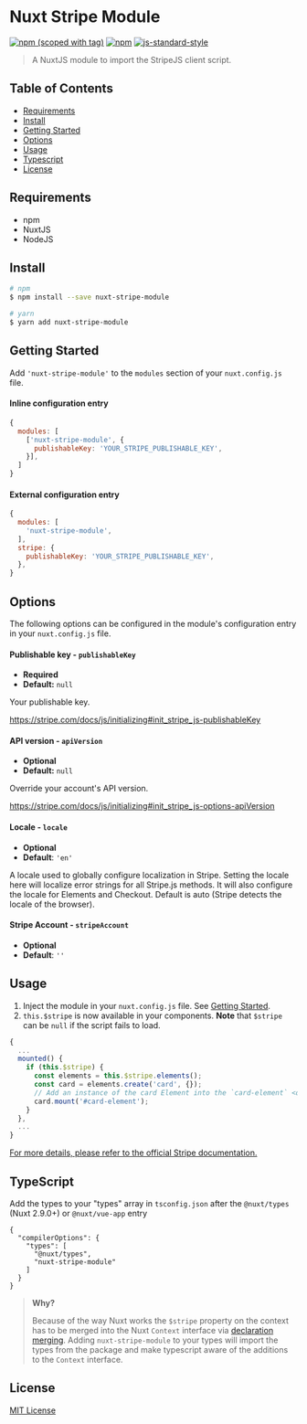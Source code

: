 # Nuxt Stripe Module

[![npm (scoped with tag)](https://img.shields.io/npm/v/nuxt-stripe-module/latest.svg?style=flat-square)](https://npmjs.com/package/nuxt-stripe-module)
[![npm](https://img.shields.io/npm/dt/nuxt-stripe-module.svg?style=flat-square)](https://npmjs.com/package/nuxt-stripe-module)
[![js-standard-style](https://img.shields.io/badge/code_style-standard-brightgreen.svg?style=flat-square)](http://standardjs.com)

> A NuxtJS module to import the StripeJS client script.

## Table of Contents ##

* [Requirements](#requirements)
* [Install](#install)
* [Getting Started](#getting-started)
* [Options](#options)
* [Usage](#usage)
* [Typescript](#typescript)
* [License](#license)

## Requirements

* npm
* NuxtJS
* NodeJS

## Install

```bash
# npm
$ npm install --save nuxt-stripe-module

# yarn
$ yarn add nuxt-stripe-module
```



## Getting Started

Add `'nuxt-stripe-module'` to the `modules` section of your `nuxt.config.js` file.

#### Inline configuration entry

```javascript
{
  modules: [
    ['nuxt-stripe-module', {
      publishableKey: 'YOUR_STRIPE_PUBLISHABLE_KEY',
    }],
  ]
}
```

#### External configuration entry

```js
{
  modules: [
    'nuxt-stripe-module',
  ],
  stripe: {
    publishableKey: 'YOUR_STRIPE_PUBLISHABLE_KEY',
  },
}
```


## Options

The following options can be configured in the module's configuration entry in your `nuxt.config.js` file.

#### Publishable key - `publishableKey`

- **Required**
- **Default:** `null`

Your publishable key.

https://stripe.com/docs/js/initializing#init_stripe_js-publishableKey

#### API version - `apiVersion`

- **Optional**
- **Default:** `null`

Override your account's API version.

https://stripe.com/docs/js/initializing#init_stripe_js-options-apiVersion

#### Locale - `locale`

- **Optional**
- **Default**: `'en'`

A locale used to globally configure localization in Stripe. Setting the locale here will localize
error strings for all Stripe.js methods. It will also configure the locale for Elements and Checkout. Default is auto (Stripe detects the locale of the browser).

#### Stripe Account - `stripeAccount`

- **Optional**
- **Default**: `''`

## Usage

1. Inject the module in your `nuxt.config.js` file. See [Getting Started](#getting-started).
2. `this.$stripe` is now available in your components. **Note** that `$stripe` can be `null` if the script fails to load.

```js
{
  ...
  mounted() {
    if (this.$stripe) {
      const elements = this.$stripe.elements();
      const card = elements.create('card', {});
      // Add an instance of the card Element into the `card-element` <div>
      card.mount('#card-element');
    }
  },
  ...
}
```
[For more details, please refer to the official Stripe documentation.](https://stripe.com/docs/stripe-js/reference)

## TypeScript

Add the types to your "types" array in `tsconfig.json` after the `@nuxt/types` (Nuxt 2.9.0+) or `@nuxt/vue-app` entry

```json{}[tsconfig.json]
{
  "compilerOptions": {
    "types": [
      "@nuxt/types",
      "nuxt-stripe-module"
    ]
  }
}
```
> **Why?**
>
> Because of the way Nuxt works the `$stripe` property on the context has to be merged into the Nuxt `Context` interface via [declaration merging](https://www.typescriptlang.org/docs/handbook/declaration-merging.html). Adding `nuxt-stripe-module` to your types will import the types from the package and make typescript aware of the additions to the `Context` interface.


## License

[MIT License](./LICENSE)
